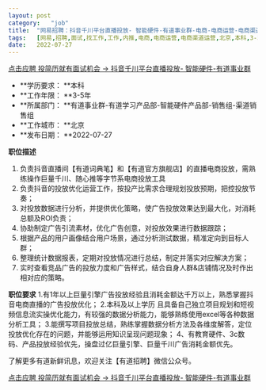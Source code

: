 ```yaml
---
layout:	post
category:	"job"
title:	"网易招聘：抖音千川平台直播投放- 智能硬件-有道事业群-电商-电商运营-电商渠道运营-北京本科3-5年"
tags:	[网易,招聘,面试,找工作,工作,内推,电商,电商运营,电商渠道运营,北京,本科,3-5年]
date:	2022-07-27
---
```


[点击应聘 投简历就有面试机会 -> 抖音千川平台直播投放- 智能硬件-有道事业群](http://mobile.bole.netease.com/bole/boleDetail?id=35841&employeeId=346f03c3cda5f04c&key=all)



- **学历要求： **本科
- **工作年限： **3-5年
- **所属部门： **有道事业群-有道学习产品部-智能硬件产品部-销售组-渠道销售组
- **工作城市： **北京
- **发布日期： **2022-07-27



**职位描述**
1. 负责抖音直播间【有道词典笔】和【有道官方旗舰店】的直播电商投放，需熟练操作巨量千川、随心推等字节系电商投放工具
2. 负责抖音的投放优化运营工作，按投产比需求合理规划投放预期，把控投放节奏；
3. 对投放数据进行分析，并提供优化策略，使广告投放效果达到最大化，对消耗总额及ROI负责；
4. 协助制定广告引流素材，优化广告创意，对投放效果进行数据跟踪；
5. 根据产品的用户画像结合用户场景，通过分析测试数据，精准定向到目标人群；
6. 整理统计数据报表，定期对投放情况进行总结，制定并落实对应解决方案；
7. 实时查看竞品广告的投放力度和广告样式，结合自身人群&amp;店铺情况及时作出相对应的策略。



**职位要求**
1.有1年以上巨量引擎广告投放经验且消耗金额达千万以上，熟悉掌握抖音电商直播的广告投放优化；
2.本科及以上学历 且具备自己独立项目规划和短视频信息流实操优化能力，有较强的数据分析能力，能够熟练使用excel等各种数据分析工具；
3.能撰写项目投放总结，熟练掌握数据分析方法及各维度解答，定位投放优化存在的问题，并能够运用知识呈现问题现象；
4、有教育硬件、3c数码、产品投放经验优先，操盘过亿巨量引擎、巨量千川广告消耗金额优先。

了解更多有道新鲜讯息，欢迎关注【有道招聘】微信公众号。



[点击应聘 投简历就有面试机会 -> 抖音千川平台直播投放- 智能硬件-有道事业群](http://mobile.bole.netease.com/bole/boleDetail?id=35841&employeeId=346f03c3cda5f04c&key=all)